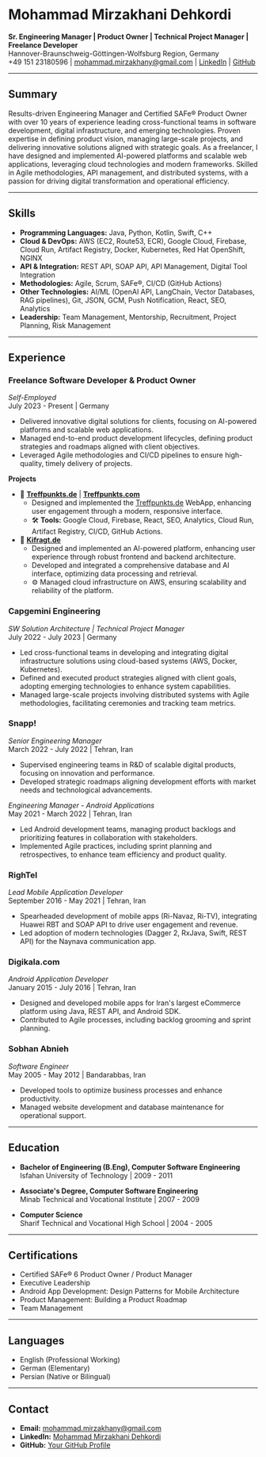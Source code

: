 # Mohammad Mirzakhani Dehkordi  
**Sr. Engineering Manager | Product Owner | Technical Project Manager | Freelance Developer**  
Hannover-Braunschweig-Göttingen-Wolfsburg Region, Germany  
+49 151 23180596 | [mohammad.mirzakhany@gmail.com](mailto:mohammad.mirzakhany@gmail.com) | [LinkedIn](https://www.linkedin.com/in/mohammad-mirzakhani-dehkordi) | [GitHub](https://github.com/your-github-username)  

---

## Summary  
Results-driven Engineering Manager and Certified SAFe® Product Owner with over 10 years of experience leading cross-functional teams in software development, digital infrastructure, and emerging technologies. Proven expertise in defining product vision, managing large-scale projects, and delivering innovative solutions aligned with strategic goals. As a freelancer, I have designed and implemented AI-powered platforms and scalable web applications, leveraging cloud technologies and modern frameworks. Skilled in Agile methodologies, API management, and distributed systems, with a passion for driving digital transformation and operational efficiency.

---

## Skills  
- **Programming Languages:** Java, Python, Kotlin, Swift, C++  
- **Cloud & DevOps:** AWS (EC2, Route53, ECR), Google Cloud, Firebase, Cloud Run, Artifact Registry, Docker, Kubernetes, Red Hat OpenShift, NGINX  
- **API & Integration:** REST API, SOAP API, API Management, Digital Tool Integration  
- **Methodologies:** Agile, Scrum, SAFe®, CI/CD (GitHub Actions)  
- **Other Technologies:** AI/ML (OpenAI API, LangChain, Vector Databases, RAG pipelines), Git, JSON, GCM, Push Notification, React, SEO, Analytics  
- **Leadership:** Team Management, Mentorship, Recruitment, Project Planning, Risk Management  

---

## Experience  

### **Freelance Software Developer & Product Owner**  
*Self-Employed*  
July 2023 - Present | Germany  
- Delivered innovative digital solutions for clients, focusing on AI-powered platforms and scalable web applications.  
- Managed end-to-end product development lifecycles, defining product strategies and roadmaps aligned with client objectives.  
- Leveraged Agile methodologies and CI/CD pipelines to ensure high-quality, timely delivery of projects.  

**Projects**  
- 🚀 **[Treffpunkts.de](http://treffpunkts.de)** | **[Treffpunkts.com](http://treffpunkts.com)**  
  - Designed and implemented the [Treffpunkts.de](https://treffpunkts.de) WebApp, enhancing user engagement through a modern, responsive interface.  
  - 🛠️ **Tools:** Google Cloud, Firebase, React, SEO, Analytics, Cloud Run, Artifact Registry, CI/CD, GitHub Actions.  
- 🚀 **[Kifragt.de](https://kifragt.de)**  
  - Designed and implemented an AI-powered platform, enhancing user experience through robust frontend and backend architecture.  
  - Developed and integrated a comprehensive database and AI interface, optimizing data processing and retrieval.  
  - ⚙️ Managed cloud infrastructure on AWS, ensuring scalability and reliability of the platform.

### **Capgemini Engineering**  
*SW Solution Architecture | Technical Project Manager*  
July 2022 - July 2023 | Germany  
- Led cross-functional teams in developing and integrating digital infrastructure solutions using cloud-based systems (AWS, Docker, Kubernetes).  
- Defined and executed product strategies aligned with client goals, adopting emerging technologies to enhance system capabilities.  
- Managed large-scale projects involving distributed systems with Agile methodologies, facilitating ceremonies and tracking team metrics.  

### **Snapp!**  
*Senior Engineering Manager*  
March 2022 - July 2022 | Tehran, Iran  
- Supervised engineering teams in R&D of scalable digital products, focusing on innovation and performance.  
- Developed strategic roadmaps aligning development efforts with market needs and technological advancements.  

*Engineering Manager - Android Applications*  
May 2021 - March 2022 | Tehran, Iran  
- Led Android development teams, managing product backlogs and prioritizing features in collaboration with stakeholders.  
- Implemented Agile practices, including sprint planning and retrospectives, to enhance team efficiency and product quality.  

### **RighTel**  
*Lead Mobile Application Developer*  
September 2016 - May 2021 | Tehran, Iran  
- Spearheaded development of mobile apps (Ri-Navaz, Ri-TV), integrating Huawei RBT and SOAP API to drive user engagement and revenue.  
- Led adoption of modern technologies (Dagger 2, RxJava, Swift, REST API) for the Naynava communication app.  

### **Digikala.com**  
*Android Application Developer*  
January 2015 - July 2016 | Tehran, Iran  
- Designed and developed mobile apps for Iran's largest eCommerce platform using Java, REST API, and Android SDK.  
- Contributed to Agile processes, including backlog grooming and sprint planning.  

### **Sobhan Abnieh**  
*Software Engineer*  
May 2005 - May 2012 | Bandarabbas, Iran  
- Developed tools to optimize business processes and enhance productivity.  
- Managed website development and database maintenance for operational support.  

---

## Education  
- **Bachelor of Engineering (B.Eng), Computer Software Engineering**  
  Isfahan University of Technology | 2009 - 2011  

- **Associate's Degree, Computer Software Engineering**  
  Minab Technical and Vocational Institute | 2007 - 2009  

- **Computer Science**  
  Sharif Technical and Vocational High School | 2004 - 2005  

---

## Certifications  
- Certified SAFe® 6 Product Owner / Product Manager  
- Executive Leadership  
- Android App Development: Design Patterns for Mobile Architecture  
- Product Management: Building a Product Roadmap  
- Team Management  

---

## Languages  
- English (Professional Working)  
- German (Elementary)  
- Persian (Native or Bilingual)  

---

## Contact  
- **Email:** [mohammad.mirzakhany@gmail.com](mailto:mohammad.mirzakhany@gmail.com)  
- **LinkedIn:** [Mohammad Mirzakhani Dehkordi](https://www.linkedin.com/in/mohammad-mirzakhani-dehkordi)  
- **GitHub:** [Your GitHub Profile](https://github.com/your-github-username)
